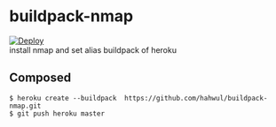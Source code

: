 # buildpack-nmap
<a href="https://heroku.com/deploy?template=https://github.com/hahwul/buildpack-nmap">
  <img src="https://www.herokucdn.com/deploy/button.svg" alt="Deploy">
</a><br>
install nmap and set alias buildpack of heroku


## Composed
```
$ heroku create --buildpack  https://github.com/hahwul/buildpack-nmap.git
$ git push heroku master
```
